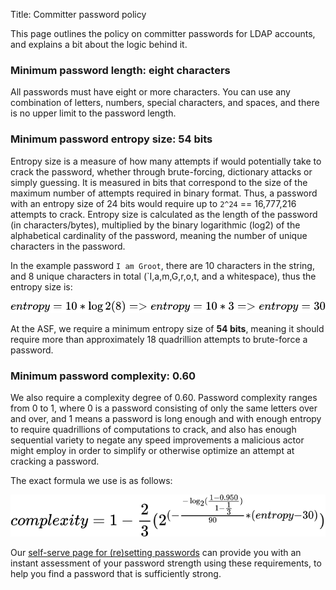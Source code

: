 Title: Committer password policy

This page outlines the policy on committer passwords for LDAP accounts, and explains a bit 
about the logic behind it.

### Minimum password length: eight characters
All passwords must have eight or more characters. You can use any combination of letters, numbers, special characters, and spaces, and there is no upper limit to the password length.

### Minimum password entropy size: 54 bits
Entropy size is a measure of how many attempts if would potentially take to crack the password, whether 
through brute-forcing, dictionary attacks or simply guessing. It is measured in bits that 
correspond to the size of the maximum number of attempts required in binary format. Thus, 
a password with an entropy size of 24 bits would require up to `2^24` == 16,777,216 attempts 
to crack. Entropy size is calculated as the length of the password (in characters/bytes), 
multiplied by the binary logarithmic (log2) of the alphabetical cardinality of the password, 
meaning the number of unique characters in the password. 

In the example password `I am Groot`, there are 10 characters in the string, and 8 unique 
characters in total (`I,a,m,G,r,o,t, and a whitespace), thus the entropy size is:

![entropy=10*\log{2}(8) => entropy=10 * 3 => entropy=30](../images/pwdpolicy-1.svg)

At the ASF, we require a minimum entropy size of **54 bits**, meaning it should require more than 
approximately 18 quadrillion attempts to brute-force a password.

### Minimum password complexity: 0.60
We also require a complexity degree of 0.60. Password complexity ranges from 0 to 1, where 0 is 
a password consisting of only the same letters over and over, and 1 means a password is 
long enough and with enough entropy to require quadrillions of computations to crack, and also 
has enough sequential variety to negate any speed improvements a malicious actor might employ in 
order to simplify or otherwise optimize an attempt at cracking a password.

The exact formula we use is as follows:

![complexity=1-\frac{2}{3}(2^{(-\frac{-\log_{2}(\frac{1-0.950}{1-\frac{1}{3}})}{90}*(entropy-30)})](../images/pwdpolicy-2.svg)

Our <a href="https://id.apache.org" target="_blank">self-serve page for (re)setting passwords</a> can provide you with 
an instant assessment of your password strength using these requirements, to help you find a 
password that is sufficiently strong.
